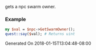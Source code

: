 gets a npc swarm owner.
### Example

```perl
my $val = $npc->GetSwarmOwner();
quest::say($val); # Returns uint
```


Generated On 2018-01-15T13:04:48-08:00